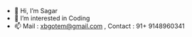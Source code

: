 - 👋 Hi, I’m Sagar
- 👀 I’m interested in Coding
- 📫 Mail : xbgotem@gmail.com , Contact : 91+ 9148960341

